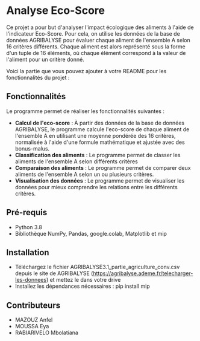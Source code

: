 # Analyse Eco-Score

Ce projet a pour but d'analyser l'impact écologique des aliments à l'aide de l'indicateur Eco-Score. 
Pour cela, on utilise les données de la base de données AGRIBALYSE pour évaluer chaque aliment de l'ensemble A selon 16 critères différents. Chaque aliment est alors représenté sous la forme d'un tuple de 16 éléments, où chaque élément correspond à la valeur de l'aliment pour un critère donné.

Voici la partie que vous pouvez ajouter à votre README pour les fonctionnalités du projet :

## Fonctionnalités
Le programme permet de réaliser les fonctionnalités suivantes :

- **Calcul de l'eco-score** : À partir des données de la base de données AGRIBALYSE, le programme calcule l'eco-score de chaque aliment de l'ensemble A en utilisant une moyenne pondérée des 16 critères, normalisée à l'aide d'une formule mathématique et ajustée avec des bonus-malus.
- **Classification des aliments** : Le programme permet de classer les aliments de l'ensemble A selon différents critères 
- **Comparaison des aliments** : Le programme permet de comparer deux aliments de l'ensemble A selon un ou plusieurs critères.
- **Visualisation des données** : Le programme permet de visualiser les données pour mieux comprendre les relations entre les différents critères.

## Pré-requis
* Python 3.8
* Bibliothèque NumPy, Pandas, google.colab, Matplotlib et mip

## Installation
- Téléchargez le fichier AGRIBALYSE3.1_partie_agriculture_conv.csv depuis le site de AGRIBALYSE (https://agribalyse.ademe.fr/telecharger-les-donnees) et mettez le dans votre drive
- Installez les dépendances nécessaires : pip install mip

## Contributeurs
* MAZOUZ Anfel
* MOUSSA Eya
* RABIARIVELO Mbolatiana

